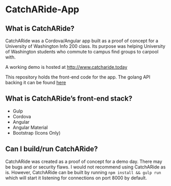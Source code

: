 # CatchARide-App

## What is CatchARide?

CatchARide was a Cordova/Angular app built as a proof of concept for a University of Washington Info 200 class. Its purpose was helping University of Washington students who commute to campus find groups to carpool with.

A working demo is hosted at http://www.catcharide.today

This repository holds the front-end code for the app. The golang API backing it can be found [here](https://github.com/DaltonCaughell/CatchARide-API)

## What is CatchARide’s front-end stack?

* Gulp
* Cordova
* Angular
* Angular Material
* Bootstrap (Icons Only)

## Can I build/run CatchARide?

CatchARide was created as a proof of concept for a demo day. There may be bugs and or security flaws. I would not recommend using CatchARide as is. However, CatchARide can be built by running `npm install && gulp run` which will start it listening for connections on port 8000 by default.